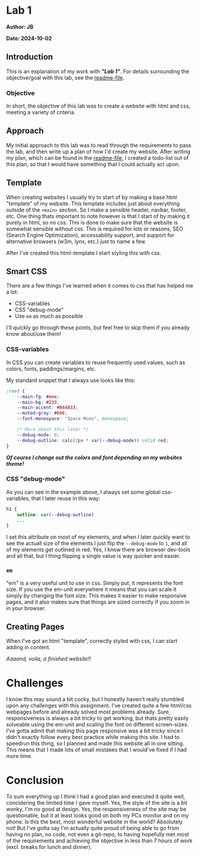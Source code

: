 # Lab 1
**Author: JB**

**Date: 2024-10-02**

## Introduction
This is an explanation of my work with ***"Lab 1"***. For details surrounding the objective/goal with this lab, see the [readme-file](./README.md).

### Objective
In short, the objective of this lab was to create a website with html and css, meeting a variety of criteria.

## Approach
My initial approach to this lab was to read through the requirements to pass the lab, and then write up a plan of how I'd create my website. After writing my plan, which can be found in the [readme-file](./README.md), I created a todo-list out of this plan, so that I would have something that I could actually act upon.

## Template
When creating websites I usually try to start of by making a base html "template" of my website. This template includes just about everything outside of the `<main>` section. So I make a sensible header, navbar, footer, etc. One thing thats important to note however is that I start of by making it purely in html, so no css. This is done to make sure that the website is somewhat sensible without css. This is required for lots or reasons, SEO (Search Engine Optimization), accessability support, and support for alternative browsers (w3m, lynx, etc.) just to name a few.

After I've created this html-template I start styling this with css.

## Smart CSS

There are a few things I've learned when it comes to css that has helped me a lot:
- CSS-variables
- CSS "debug-mode"
- Use `em` as much as possible

I'll quickly go through these points, but feel free to skip them if you already know about/use them!

### CSS-variables
In CSS you can create variables to reuse frequently used values, such as colors, fonts, paddings/margins, etc.

My standard snippet that I always use looks like this:
```css
:root {
	--main-fg: #eee;
	--main-bg: #233;
	--main-accent: #B44833;
	--muted-gray: #666;
	--font-monospace: "Space Mono", monospace;

    /* More about this later */
	--debug-mode: 0;
	--debug-outline: calc(2px * var(--debug-mode)) solid red;
}
```

***Of course I change out the colors and font depending on my websites theme!***

### CSS "debug-mode"
As you can see in the example above, I always set some global css-variables, that I later reuse in this way:
```css
h1 {
    outline: var(--debug-outline)
    ...
}
```

I set this attribute on most of my elements, and when I later quickly want to see the actuall size of the elements I just flip the `--debug-mode` to `1`, and all of my elements get outlined in red. Yes, I know there are browser dev-tools and all that, but I thing flipping a single value is way quicker and easier.

### `em`
"em" is a very useful unit to use in css. Simply put, it represents the font size. If you use the em-unit everywhere it means that you can scale it simply by changing the font size. This makes it easier to make responsive pages, and it also makes sure that things are sized correctly if you zoom in in your browser.

## Creating Pages
When I've got an html "template", correctly styled with css, I can start adding in content.

*Aaaand, voila, a finished website!!*


# Challenges
I know this may sound a bit cocky, but I honestly haven't really stumbled upon any challenges with this assignment. I've created quite a few html/css webpages before and already solved most problems already. Sure, responsiveness is always a bit tricky to get working, but thats pretty easily solveable using the em-unit and scaling the font on different screen-sizes. I've gotta admit that making this page responsive was a bit tricky since I didn't exactly follow every best practice while making this site. I had to speedrun this thing, so I planned and made this website all in one sitting. This means that I made lots of small mistakes that I would've fixed if I had more time.


# Conclusion
To sum everything up I think I had a good plan and executed it quite well, concidering the limited time I gave myself. Yes, the style of the site is a bit wonky, I'm no good at design. Yes, the responsiveness of the site may be questionable, but it at least looks good on both my PCs monitor and on my phone. Is this the best, most wonderful website in the world? Absolutely not! But I've gotta say I'm actually quite proud of being able to go from having no plan, no code, not even a git-repo, to having hopefully met most of the requirements and achieving the objective in less than 7 hours of work (excl. breaks for lunch and dinner).
